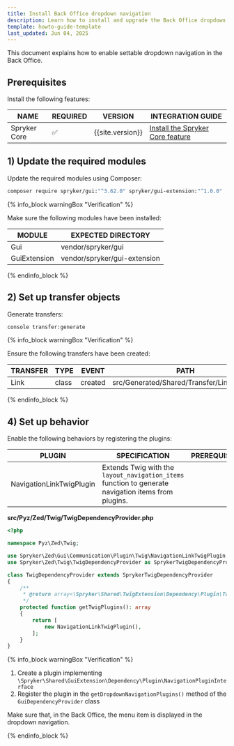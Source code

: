 ```yaml
---
title: Install Back Office dropdown navigation
description: Learn how to install and upgrade the Back Office dropdown navigation in Spryker Cloud Commerce OS
template: howto-guide-template
last_updated: Jun 04, 2025
---
```


This document explains how to enable settable dropdown navigation in the Back Office.

## Prerequisites

Install the following features:

| NAME         | REQUIRED   | VERSION          | INTEGRATION  GUIDE                                                                                                                                          |
|--------------|------------|------------------|-------------------------------------------------------------------------------------------------------------------------------------------------------------|
| Spryker Core | &#9989;    | {{site.version}} | [Install the Spryker Core feature](/docs/pbc/all/miscellaneous/{{site.version}}/install-and-upgrade/install-features/install-the-spryker-core-feature.html) |

## 1) Update the required modules

Update the required modules using Composer:

```bash
composer require spryker/gui:"^3.62.0" spryker/gui-extension:"^1.0.0" 
```

{% info_block warningBox "Verification" %}

Make sure the following modules have been installed:

| MODULE       | EXPECTED DIRECTORY           |
|--------------|------------------------------|
| Gui          | vendor/spryker/gui           |
| GuiExtension | vendor/spryker/gui-extension |

{% endinfo_block %}

## 2) Set up transfer objects

Generate transfers:

```bash
console transfer:generate
```

{% info_block warningBox "Verification" %}

Ensure the following transfers have been created:

| TRANSFER | TYPE  | EVENT   | PATH                                       |
|----------|-------|---------|--------------------------------------------|
| Link     | class | created | src/Generated/Shared/Transfer/LinkTransfer |

{% endinfo_block %}


## 4) Set up behavior

Enable the following behaviors by registering the plugins:

| PLUGIN                   | SPECIFICATION                                                                                   | PREREQUISITES | NAMESPACE                                 |
|--------------------------|-------------------------------------------------------------------------------------------------|---------------|-------------------------------------------|
| NavigationLinkTwigPlugin | Extends Twig with the `layout_navigation_items` function to generate navigation items from plugins. |           | Spryker\Zed\Gui\Communication\Plugin\Twig |


**src/Pyz/Zed/Twig/TwigDependencyProvider.php**

```php
<?php

namespace Pyz\Zed\Twig;

use Spryker\Zed\Gui\Communication\Plugin\Twig\NavigationLinkTwigPlugin;
use Spryker\Zed\Twig\TwigDependencyProvider as SprykerTwigDependencyProvider;

class TwigDependencyProvider extends SprykerTwigDependencyProvider
{
    /**
     * @return array<\Spryker\Shared\TwigExtension\Dependency\Plugin\TwigPluginInterface>
     */
    protected function getTwigPlugins(): array
    {
        return [
            new NavigationLinkTwigPlugin(),
        ];
    }
}
```

{% info_block warningBox "Verification" %}

1. Create a plugin implementing `\Spryker\Shared\GuiExtension\Dependency\Plugin\NavigationPluginInterface`
2. Register the plugin in the `getDropdownNavigationPlugins()` method of the `GuiDependencyProvider` class

Make sure that, in the Back Office, the menu item is displayed in the dropdown navigation.

{% endinfo_block %}
































































